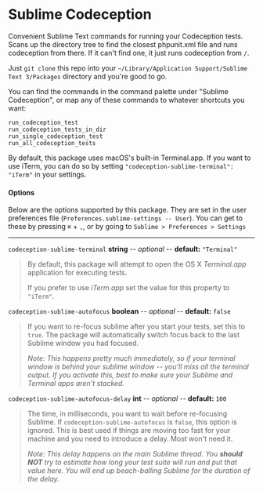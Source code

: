 # Sublime Codeception

Convenient Sublime Text commands for running your Codeception tests. Scans up the directory tree to find the closest phpunit.xml file and runs codeception from there. If it can't find one, it just runs codeception from `/`.

Just `git clone` this repo into your `~/Library/Application Support/Sublime Text 3/Packages` directory and you're good to go.

You can find the commands in the command palette under "Sublime Codeception", or map any of these commands to whatever shortcuts you want:

```
run_codeception_test
run_codeception_tests_in_dir
run_single_codeception_test
run_all_codeception_tests
```

By default, this package uses macOS's built-in Terminal.app. If you want to use iTerm, you can do so by setting `"codeception-sublime-terminal": "iTerm"` in your settings.

#### Options

Below are the options supported by this package. They are set in the user preferences file (`Preferences.sublime-settings -- User`). You can get to these by pressing `⌘` + `,`, or by going to `Sublime > Preferences > Settings`

* * *


`codeception-sublime-terminal` **string** -- *optional* -- **default:** `"Terminal"`

> By default, this package will attempt to open the OS X *Terminal.app* application for executing tests.
>
> If you prefer to use *iTerm.app* set the value for this property to `"iTerm"`.



`codeception-sublime-autofocus` **boolean** -- *optional* -- **default:** `false`

> If you want to re-focus sublime after you start your tests, set this to `true`. The package will automatically switch focus back to the last Sublime window you had focused.
>
> *Note: This happens pretty much immediately, so if your terminal window is behind your sublime window -- you'll miss all the terminal output. If you activate this, best to make sure your Sublime and Terminal apps aren't stacked.*



`codeception-sublime-autofocus-delay` **int** -- *optional* -- **default:** `100`

> The time, in milliseconds, you want to wait before re-focusing Sublime. If `codeception-sublime-autofocus` is `false`, this option is ignored. This is best used if things are moving too fast for your machine and you need to introduce a delay. Most won't need it.
>
>*Note: This delay happens on the main Sublime thread. You **should NOT** try to estimate how long your test suite will run and put that value here. You will end up beach-balling Sublime for the duration of the delay.*
